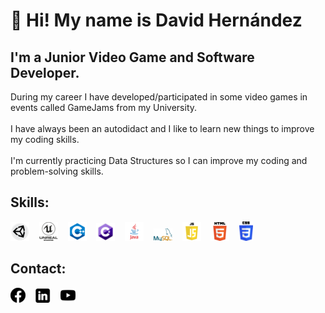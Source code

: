 # 👋 Hi! My name is David Hernández

## I'm a Junior Video Game and Software Developer.

During my career I have developed/participated in some video games in events called GameJams from my University. <br> 
<br>
I have always been an autodidact and I like to learn new things to improve my coding skills. <br>
<br>
I'm currently practicing Data Structures so I can improve my coding and problem-solving skills.


## Skills:

![](Images/unity_icon.png) &nbsp;&nbsp;
![](Images/unreal_icon.png) &nbsp;&nbsp;
![](Images/c++_icon.png) &nbsp;&nbsp;
![](Images/c_sharp_icon.png) &nbsp;&nbsp;
![](Images/java_icon.png) &nbsp;&nbsp;
![](Images/my_sql_icon.png) &nbsp;&nbsp;
![](Images/javascript_icon.png) &nbsp;&nbsp;
![](Images/html_icon.png) &nbsp;&nbsp;
![](Images/css_icon.png)


## Contact:

[![](Images/facebook_icon.png)](https://www.facebook.com/David.Hzad) &nbsp;&nbsp;
[![](Images/linkedin_icon.png)](https://www.linkedin.com/in/dave-hdz) &nbsp;&nbsp;
[![](Images/youtube_icon.png)](https://youtu.be/LXLt1XXjcBI)

<!---
DavidHz26/DavidHz26 is a ✨ special ✨ repository because its `README.md` (this file) appears on your GitHub profile.
You can click the Preview link to take a look at your changes.
--->
